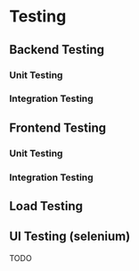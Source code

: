 # Testing

## Backend Testing

### Unit Testing

### Integration Testing

## Frontend Testing

### Unit Testing

### Integration Testing

## Load Testing

## UI Testing (selenium)

TODO